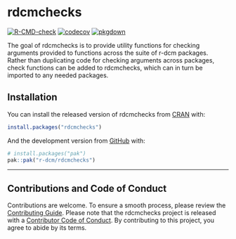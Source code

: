 
<!-- README.md is generated from README.Rmd. Please edit that file -->

# rdcmchecks

<!-- badges: start -->

[![R-CMD-check](https://github.com/r-dcm/rdcmchecks/actions/workflows/R-CMD-check.yaml/badge.svg)](https://github.com/r-dcm/rdcmchecks/actions/workflows/R-CMD-check.yaml)
[![codecov](https://codecov.io/gh/r-dcm/rdcmchecks/graph/badge.svg?token=HiCeAU9gah)](https://app.codecov.io/gh/r-dcm/rdcmchecks)
[![pkgdown](https://github.com/r-dcm/rdcmchecks/actions/workflows/pkgdown.yaml/badge.svg)](https://github.com/r-dcm/rdcmchecks/actions/workflows/pkgdown.yaml)
<!-- badges: end -->

The goal of rdcmchecks is to provide utility functions for checking
arguments provided to functions across the suite of r-dcm packages.
Rather than duplicating code for checking arguments across packages,
check functions can be added to rdcmchecks, which can in turn be
imported to any needed packages.

## Installation

You can install the released version of rdcmchecks from
[CRAN](https://cran.r-project.org/) with:

``` r
install.packages("rdcmchecks")
```

And the development version from [GitHub](https://github.com/) with:

``` r
# install.packages("pak")
pak::pak("r-dcm/rdcmchecks")
```

------------------------------------------------------------------------

## Contributions and Code of Conduct

Contributions are welcome. To ensure a smooth process, please review the
[Contributing Guide](https://dcmdata.r-dcm.org/CONTRIBUTING.html).
Please note that the rdcmchecks project is released with a [Contributor
Code of Conduct](https://rdcmchecks.r-dcm.org/CODE_OF_CONDUCT.html). By
contributing to this project, you agree to abide by its terms.
